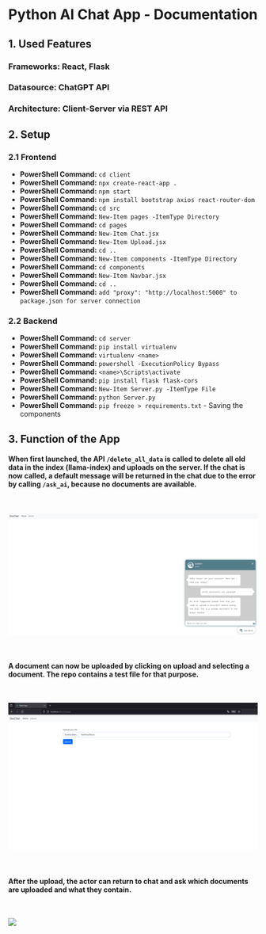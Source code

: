 # Python AI Chat App - Documentation

## 1. Used Features

### Frameworks: React, Flask

### Datasource: ChatGPT API

### Architecture: Client-Server via REST API

## 2. Setup

### 2.1 Frontend

- **PowerShell Command:** `cd client`
- **PowerShell Command:** `npx create-react-app .`
- **PowerShell Command:** `npm start`
- **PowerShell Command:** `npm install bootstrap axios react-router-dom`
- **PowerShell Command:** `cd src`
- **PowerShell Command:** `New-Item pages -ItemType Directory`
- **PowerShell Command:** `cd pages`
- **PowerShell Command:** `New-Item Chat.jsx`
- **PowerShell Command:** `New-Item Upload.jsx`
- **PowerShell Command:** `cd ..`
- **PowerShell Command:** `New-Item components -ItemType Directory`
- **PowerShell Command:** `cd components`
- **PowerShell Command:** `New-Item Navbar.jsx`
- **PowerShell Command:** `cd ..`
- **PowerShell Command:** `add "proxy": "http://localhost:5000" to package.json for server connection`

### 2.2 Backend

- **PowerShell Command:** `cd server`
- **PowerShell Command:** `pip install virtualenv`
- **PowerShell Command:** `virtualenv <name>`
- **PowerShell Command:** `powershell -ExecutionPolicy Bypass`
- **PowerShell Command:** `<name>\Scripts\activate`
- **PowerShell Command:** `pip install flask flask-cors`
- **PowerShell Command:** `New-Item Server.py -ItemType File`
- **PowerShell Command:** `python Server.py`
- **PowerShell Command:** `pip freeze > requirements.txt` - Saving the components

## 3. Function of the App

#### When first launched, the API `/delete_all_data` is called to delete all old data in the index (llama-index) and uploads on the server. If the chat is now called, a default message will be returned in the chat due to the error by calling `/ask_ai`, because no documents are available.

<br>

![](Pictures4ReadMe/ChatBeforeUploading.png)

<br>

#### A document can now be uploaded by clicking on upload and selecting a document. The repo contains a test file for that purpose.

<br>

![](Pictures4ReadMe/Upload.png)

<br>

#### After the upload, the actor can return to chat and ask which documents are uploaded and what they contain.

<br>

![](Pictures4ReadMe/ChatAfterUploading.png)

<br>